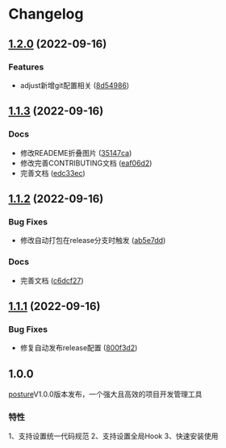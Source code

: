 # Changelog

## [1.2.0](https://github.com/WGrape/posture/compare/v1.1.2...v1.2.0) (2022-09-16)


### Features

* adjust新增git配置相关 ([8d54986](https://github.com/WGrape/posture/commit/8d54986cdc084c6559cf35268fd06a2ae0d479a2))

## [1.1.3](https://github.com/WGrape/posture/compare/v1.1.2...v1.1.3) (2022-09-16)


### Docs

* 修改READEME折叠图片 ([35147ca](https://github.com/WGrape/posture/commit/35147caba73f9538293b3c93c348403527e7e144))
* 修改完善CONTRIBUTING文档 ([eaf06d2](https://github.com/WGrape/posture/commit/eaf06d26eddf345247ea44074c8d4a9932f966f9))
* 完善文档 ([edc33ec](https://github.com/WGrape/posture/commit/edc33ecb089ee92ee9f5818ba125a6ee11f2bdea))

## [1.1.2](https://github.com/WGrape/posture/compare/v1.1.1...v1.1.2) (2022-09-16)


### Bug Fixes

* 修改自动打包在release分支时触发 ([ab5e7dd](https://github.com/WGrape/posture/commit/ab5e7dd66808e8ab1ad4c0029b0fd8774a487722))


### Docs

* 完善文档 ([c6dcf27](https://github.com/WGrape/posture/commit/c6dcf2772fcdda742be9e63694c9de5723f808a9))

## [1.1.1](https://github.com/WGrape/posture/compare/v1.1.0...v1.1.1) (2022-09-16)


### Bug Fixes

* 修复自动发布release配置 ([800f3d2](https://github.com/WGrape/posture/commit/800f3d2287f38551259991896bf2ccc4c8d6fafd))


## 1.0.0

[posture](https://github.com/WGrape/CIManager)V1.0.0版本发布，一个强大且高效的项目开发管理工具

### 特性
1、支持设置统一代码规范
2、支持设置全局Hook
3、快速安装使用